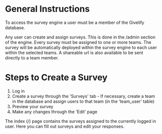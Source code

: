 # General Instructions

To access the survey engine a user must be a member of the Givelify database.

Any user can create and assign surveys. This is done in the /admin section of the engine. Every survey must be assigned to one or more teams. The survey will be automatically deployed within the survey engine to each user within the selected teams. A shareable url is also available to be sent directly to a team member.

# Steps to Create a Survey

1. Log in
2. Create a survey through the 'Surveys' tab - If necessary, create a team in the database and assign users to that team (in the ‘team_user’ table)
3. Preview your survey
4. Make any changes through the 'Edit' page

The index (/) page contains the surveys assigned to the currently logged in user. Here you can fill out surveys and edit your responses.